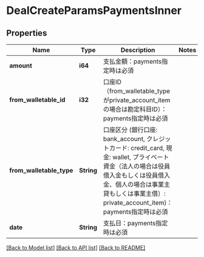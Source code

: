 # DealCreateParamsPaymentsInner

## Properties

Name | Type | Description | Notes
------------ | ------------- | ------------- | -------------
**amount** | **i64** | 支払金額：payments指定時は必須 | 
**from_walletable_id** | **i32** | 口座ID（from_walletable_typeがprivate_account_itemの場合は勘定科目ID）：payments指定時は必須 | 
**from_walletable_type** | **String** | 口座区分 (銀行口座: bank_account, クレジットカード: credit_card, 現金: wallet, プライベート資金（法人の場合は役員借入金もしくは役員借入金、個人の場合は事業主貸もしくは事業主借）: private_account_item)：payments指定時は必須 | 
**date** | **String** | 支払日：payments指定時は必須 | 

[[Back to Model list]](../README.md#documentation-for-models) [[Back to API list]](../README.md#documentation-for-api-endpoints) [[Back to README]](../README.md)


